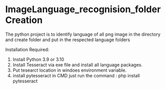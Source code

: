 # ImageLanguage_recognision_folderCreation
The python project is to identify language of all png image in the directory and create folder and put in the respected language folders

Installation Required:
1. Install Python 3.9 or 3.10 
2. Install Tesseract via exe file and install all language packages.
3. Put tesearct location in windoes environment variable.
3. install pytesseract in CMD just run the command : php install pytesseract

